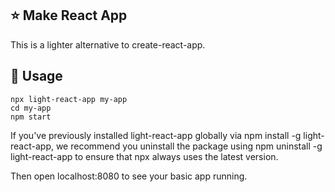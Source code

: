 ## ⭐ Make React App

This is a lighter alternative to create-react-app.

## 🚀 Usage

```
npx light-react-app my-app
cd my-app
npm start
```

If you've previously installed light-react-app globally via npm install -g light-react-app, we recommend you uninstall the package using npm uninstall -g light-react-app to ensure that npx always uses the latest version.

Then open localhost:8080 to see your basic app running.
